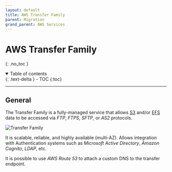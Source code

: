 ```yaml
---
layout: default
title: AWS Transfer Family
parent: Migration
grand_parent: AWS Services
---
```


# AWS Transfer Family
{: .no_toc }

<details open markdown="block">
  <summary>
    Table of contents
  </summary>
  {: .text-delta }
- TOC
{:toc}
</details>

---

## General

The Transfer Family is a fully-managed service that allows [S3](/docs/services/storage/s3.html) and/or [EFS](/docs/services/storage/efs.html) data to be accessed via *FTP*, *FTPS*, *SFTP*, or *AS2* protocols.

![Transfer Family](https://d1.awsstatic.com/cloud-storage/product-page-diagram_AWS-Transfer-Family_HIW-Diagram.4af0b3b19477f22bc7e37995c43cf833b6db0ce9.png)

It is scalable, reliable, and highly available (multi-AZ). Allows integration with Authentication systems such as *Microsoft Active Directory*, *Amazon Cognito*, *LDAP*, etc.

It is possible to use _AWS Route 53_ to attach a custom DNS to the transfer endpoint.
